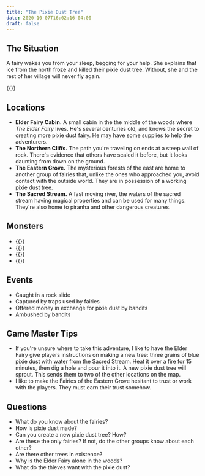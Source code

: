 ```yaml
---
title: "The Pixie Dust Tree"
date: 2020-10-07T16:02:16-04:00
draft: false
---
```


<div data-toc="In This Adventure"></div>

## The Situation

A fairy wakes you from your sleep, begging for your help. She explains that ice from the north froze and killed their pixie dust tree. Without, she and the rest of her village will never fly again.

{{<maps href="/downloads/map.pdf">}}



## Locations

- **Elder Fairy Cabin.** A small cabin in the the middle of the woods where _The Elder Fairy_ lives. He's several centuries old, and knows the secret to creating more pixie dust fairy. He may have some supplies to help the adventurers.
- **The Northern Cliffs.** The path you're traveling on ends at a steep wall of rock. There's evidence that others have scaled it before, but it looks daunting from down on the ground.
- **The Eastern Grove.** The mysterious forests of the east are home to another group of fairies that, unlike the ones who approached you, avoid contact with the outside world. They are in possession of a working pixie dust tree.
- **The Sacred Stream.** A fast moving river, the waters of the sacred stream having magical properties and can be used for many things. They're also home to piranha and other dangerous creatures.



## Monsters

- {{<monster name="Fairy/Pixie">}}
- {{<monster name="The Elder Fairy">}}
- {{<monster name="Piranha">}}
- {{<monster name="Bandit">}}



## Events

- Caught in a rock slide
- Captured by traps used by fairies
- Offered money in exchange for pixie dust by bandits
- Ambushed by bandits



## Game Master Tips

- If you're unsure where to take this adventure, I like to have the Elder Fairy give players instructions on making a new tree: three grains of blue pixie dust with water from the Sacred Stream. Heat it over a fire for 15 minutes, then dig a hole and pour it into it. A new pixie dust tree will sprout. This sends them to two of the other locations on the map.
- I like to make the Fairies of the Eastern Grove hesitant to trust or work with the players. They must earn their trust somehow.



## Questions

- What do you know about the fairies?
- How is pixie dust made?
- Can you create a new pixie dust tree? How?
- Are these the only fairies? If not, do the other groups know about each other?
- Are there other trees in existence?
- Why is the Elder Fairy alone in the woods?
- What do the thieves want with the pixie dust?